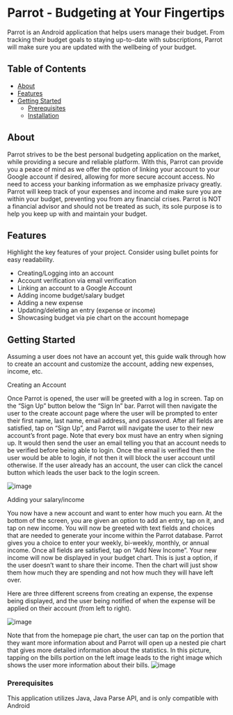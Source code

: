 # Parrot - Budgeting at Your Fingertips

Parrot is an Android application that helps users manage their budget. From tracking their budget goals to staying up-to-date with subscriptions, Parrot will make sure you are updated with the wellbeing of your budget.

## Table of Contents

- [About](#about)
- [Features](#features)
- [Getting Started](#getting-started)
  - [Prerequisites](#prerequisites)
  - [Installation](#installation)

## About

Parrot strives to be the best personal budgeting application on the market, while providing a secure and reliable platform. 
With this, Parrot can provide you a peace of mind as we offer the option of linking your account to your Google account if desired, allowing for more secure account access. 
No need to access your banking information as we emphasize privacy greatly. Parrot will keep track of your expenses and income and make sure you are within your budget, preventing you from any financial crises. 
Parrot is NOT a financial advisor and should not be treated as such, its sole purpose is to help you keep up with and maintain your budget. 

## Features

Highlight the key features of your project. Consider using bullet points for easy readability.

- Creating/Logging into an account
- Account verification via email verification
- Linking an account to a Google Account
- Adding income budget/salary budget
- Adding a new expense
- Updating/deleting an entry (expense or income)
- Showcasing budget via pie chart on the account homepage

## Getting Started

Assuming a user does not have an account yet,  this guide walk through how to create an account and customize the account, adding new expenses, income, etc.

Creating an Account

Once Parrot is opened, the user will be greeted with a log in screen. Tap on the “Sign Up” button below the “Sign In” bar. Parrot will then navigate the user to the create account page where the user will be prompted to enter their first name, last name, email address, and password. After all fields are satisfied, tap on “Sign Up”, and Parrot will navigate the user to their new account’s front page. Note that every box must have an entry when signing up. It would then send the user an email telling you that an account needs to be verified before being able to login. Once the email is verified then the user would be able to login, if not then it will block the user account until otherwise. If the user already has an account, the user can click the cancel button which leads the user back to the login screen.

![image](https://github.com/dylanbaes/Parrot/assets/77146078/40410b26-6089-4fce-91f9-0e94838b457d)

Adding your salary/income

You now have a new account and want to enter how much you earn. At the bottom of the screen, you are given an option to add an entry, tap on it, and tap on new income. You will now be greeted with text fields and choices that are needed to generate your income within the Parrot database. Parrot gives you a choice to enter your weekly, bi-weekly, monthly, or annual income. Once all fields are satisfied, tap on “Add New Income”. Your new income will now be displayed in your budget chart. This is just a option, if the user doesn’t want to share their income. Then the chart will just show them how much they are spending and not how much they will have left over. 

Here are three different screens from creating an expense, the expense being displayed, and the user being notified of when the expense will be applied on their account (from left to right).

![image](https://github.com/dylanbaes/Parrot/assets/77146078/42f105e9-ceca-48c4-bac8-8cb0dd1134cc)


Note that from the homepage pie chart, the user can tap on the portion that they want more information about and Parrot will open up a nested pie chart that gives more detailed information about the statistics.
In this picture, tapping on the bills portion on the left image leads to the right image which shows the user more information about their bills.
![image](https://github.com/dylanbaes/Parrot/assets/77146078/b59e3b58-9a05-42bc-b48e-57abc3e1368d)




### Prerequisites

This application utilizes Java, Java Parse API, and is only compatible with Android
